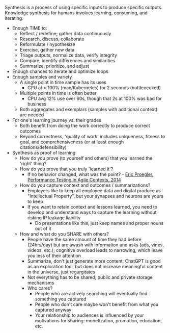 Synthesis is a process of using specific inputs to produce specific outputs. Knowledge synthesis for humans involves learning, consuming, and iterating.

* Enough TIME to:
	* Reflect / redefine; gather data continuously
	* Research, discuss, collaborate
	* Reformulate / hypothesize
	* Exercise, gather new data
	* Triage outputs, normalize data, verify integrity
	* Compare, identify differences and similarities
	* Summarize, prioritize, and adjust
* Enough chances to iterate and optimize loops
* Enough samples and variety
	* A single point in time sample has its uses
		* CPU at > 100% (mac/Kubernetes) for 2 seconds (bottlenecked)
	* Multiple points in time is often better
		* CPU avg 12% use over 60s, though that 2s at 100% was bad for business
	* Both aggregates and exemplars (samples with additional context) are needed
* For one's learning journey vs. their grades
	* Both benefit from doing the work correctly to produce correct outcomes
	* Beyond correctness, 'quality of work' includes uniqueness, fitness to goal, and comprehensiveness (or at least enough citations/defensibility)
* Synthesis as proof of learning
	* How do you prove (to yourself and others) that you learned the 'right' thing?
	* How do you prove that you truly 'learned it'?
		* If no behavior changed, what was the point? - [Eric Proegler, Performance Testing in Agile Contexts, 2014](https://youtu.be/hmc9BNJSje8?si=p_eVS6rJ8ps7QPmZ&t=2069)
	* How do you capture context and outcomes / summarizations?
		* Employers like to keep all employee data and digital produce as "Intellectual Property", but your synapses and neurons are yours to keep
		* If you want to retain context and lessons learned, you need to develop and understand ways to capture the learning without risking IP leakage liability
			* Do presentations like this, just keep names and proper nouns out of it
	* How and what do you SHARE with others?
		* People have the same amount of time they had before (24hrs/day) but are awash with information and asks (ads, vines, videos, etc.); cognitive overload leads to narrowing, which leave you less of their attention
		* Summarize, don't just generate more content; ChatGPT is good as an exploration tool, but does not increase meaningful content in the universe, just regurgitates
		* Not everything has to be shared; public and private storage mechanisms
		* Who cares?
			* People who are actively searching will eventually find something you captured
			* People who don't care maybe won't benefit from what you captured anyway
			* Your relationship to audiences is influenced by your motivations for sharing: monetization, promotion, education, etc.